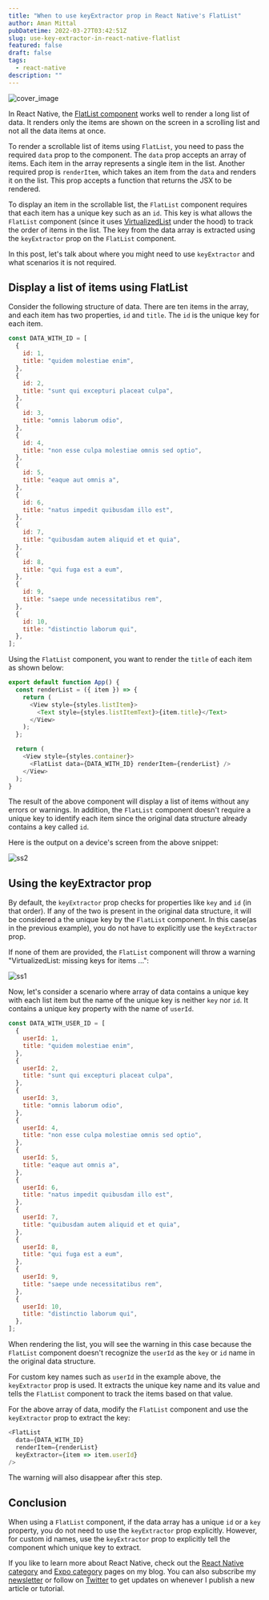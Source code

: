 ```yaml
---
title: "When to use keyExtractor prop in React Native's FlatList"
author: Aman Mittal
pubDatetime: 2022-03-27T03:42:51Z
slug: use-key-extractor-in-react-native-flatlist
featured: false
draft: false
tags:
  - react-native
description: ""
---
```


![cover_image](https://i.imgur.com/sRxXsyt.png)

In React Native, the [FlatList component](https://reactnative.dev/docs/flatlist) works well to render a long list of data. It renders only the items are shown on the screen in a scrolling list and not all the data items at once.

To render a scrollable list of items using `FlatList`, you need to pass the required `data` prop to the component. The `data` prop accepts an array of items. Each item in the array represents a single item in the list. Another required prop is `renderItem`, which takes an item from the `data` and renders it on the list. This prop accepts a function that returns the JSX to be rendered.

To display an item in the scrollable list, the `FlatList` component requires that each item has a unique key such as an `id`. This key is what allows the `FlatList` component (since it uses [VirtualizedList](https://reactnative.dev/docs/virtualizedlist) under the hood) to track the order of items in the list. The key from the data array is extracted using the `keyExtractor` prop on the `FlatList` component.

In this post, let's talk about where you might need to use `keyExtractor` and what scenarios it is not required.

## Display a list of items using FlatList

Consider the following structure of data. There are ten items in the array, and each item has two properties, `id` and `title`. The `id` is the unique key for each item.

```js
const DATA_WITH_ID = [
  {
    id: 1,
    title: "quidem molestiae enim",
  },
  {
    id: 2,
    title: "sunt qui excepturi placeat culpa",
  },
  {
    id: 3,
    title: "omnis laborum odio",
  },
  {
    id: 4,
    title: "non esse culpa molestiae omnis sed optio",
  },
  {
    id: 5,
    title: "eaque aut omnis a",
  },
  {
    id: 6,
    title: "natus impedit quibusdam illo est",
  },
  {
    id: 7,
    title: "quibusdam autem aliquid et et quia",
  },
  {
    id: 8,
    title: "qui fuga est a eum",
  },
  {
    id: 9,
    title: "saepe unde necessitatibus rem",
  },
  {
    id: 10,
    title: "distinctio laborum qui",
  },
];
```

Using the `FlatList` component, you want to render the `title` of each item as shown below:

```js
export default function App() {
  const renderList = ({ item }) => {
    return (
      <View style={styles.listItem}>
        <Text style={styles.listItemText}>{item.title}</Text>
      </View>
    );
  };

  return (
    <View style={styles.container}>
      <FlatList data={DATA_WITH_ID} renderItem={renderList} />
    </View>
  );
}
```

The result of the above component will display a list of items without any errors or warnings. In addition, the `FlatList` component doesn't require a unique key to identify each item since the original data structure already contains a key called `id`.

Here is the output on a device's screen from the above snippet:

![ss2](https://i.imgur.com/ShoysNV.png)

## Using the keyExtractor prop

By default, the `keyExtractor` prop checks for properties like `key` and `id` (in that order). If any of the two is present in the original data structure, it will be considered a the unique key by the `FlatList` component. In this case(as in the previous example), you do not have to explicitly use the `keyExtractor` prop.

If none of them are provided, the `FlatList` component will throw a warning "VirtualizedList: missing keys for items ...":

![ss1](https://i.imgur.com/0zN4FXy.png)

Now, let's consider a scenario where array of data contains a unique key with each list item but the name of the unique key is neither `key` nor `id`. It contains a unique key property with the name of `userId`.

```js
const DATA_WITH_USER_ID = [
  {
    userId: 1,
    title: "quidem molestiae enim",
  },
  {
    userId: 2,
    title: "sunt qui excepturi placeat culpa",
  },
  {
    userId: 3,
    title: "omnis laborum odio",
  },
  {
    userId: 4,
    title: "non esse culpa molestiae omnis sed optio",
  },
  {
    userId: 5,
    title: "eaque aut omnis a",
  },
  {
    userId: 6,
    title: "natus impedit quibusdam illo est",
  },
  {
    userId: 7,
    title: "quibusdam autem aliquid et et quia",
  },
  {
    userId: 8,
    title: "qui fuga est a eum",
  },
  {
    userId: 9,
    title: "saepe unde necessitatibus rem",
  },
  {
    userId: 10,
    title: "distinctio laborum qui",
  },
];
```

When rendering the list, you will see the warning in this case because the `FlatList` component doesn't recognize the `userId` as the `key` or `id` name in the original data structure.

For custom key names such as `userId` in the example above, the `keyExtractor` prop is used. It extracts the unique key name and its value and tells the `FlatList` component to track the items based on that value.

For the above array of data, modify the `FlatList` component and use the `keyExtractor` prop to extract the key:

```js
<FlatList
  data={DATA_WITH_ID}
  renderItem={renderList}
  keyExtractor={item => item.userId}
/>
```

The warning will also disappear after this step.

## Conclusion

When using a `FlatList` component, if the data array has a unique `id` or a `key` property, you do not need to use the `keyExtractor` prop explicitly. However, for custom id names, use the `keyExtractor` prop to explicitly tell the component which unique key to extract.

If you like to learn more about React Native, check out the [React Native category](https://amanhimself.dev/tags/react-native/) and [Expo category](https://amanhimself.dev/tags/expo/) pages on my blog. You can also subscribe my [newsletter](https://amanhimself.substack.com/) or follow on [Twitter](https://twitter.com/amanhimself) to get updates on whenever I publish a new article or tutorial.
